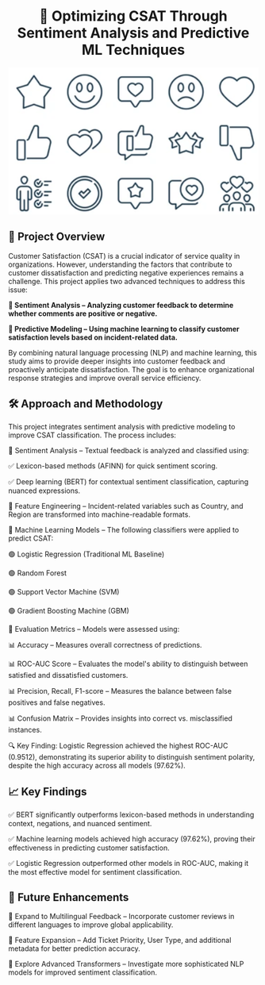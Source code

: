 # <div align="center"> 🎯 Optimizing CSAT Through Sentiment Analysis and Predictive ML Techniques</div>

<div align="center"><img src="images/image.png" alt="Intro" /></div>

## 🚀 Project Overview

Customer Satisfaction (CSAT) is a crucial indicator of service quality in organizations. However, understanding the factors that contribute to customer dissatisfaction and predicting negative experiences remains a challenge. This project applies two advanced techniques to address this issue:

**🔹 Sentiment Analysis – Analyzing customer feedback to determine whether comments are positive or negative.**
   
**🔹 Predictive Modeling – Using machine learning to classify customer satisfaction levels based on incident-related data.**
   
By combining natural language processing (NLP) and machine learning, this study aims to provide deeper insights into customer feedback and proactively anticipate dissatisfaction. The goal is to enhance organizational response strategies and improve overall service efficiency.

## 🛠 Approach and Methodology

This project integrates sentiment analysis with predictive modeling to improve CSAT classification. The process includes:

📌 Sentiment Analysis – Textual feedback is analyzed and classified using:

✅ Lexicon-based methods (AFINN) for quick sentiment scoring.

✅ Deep learning (BERT) for contextual sentiment classification, capturing nuanced expressions.

📌 Feature Engineering – Incident-related variables such as Country, and Region are transformed into machine-readable formats.

📌 Machine Learning Models – The following classifiers were applied to predict CSAT:

🟢 Logistic Regression (Traditional ML Baseline)

🟢 Random Forest

🟢 Support Vector Machine (SVM)

🟢 Gradient Boosting Machine (GBM)

📌 Evaluation Metrics – Models were assessed using:

📊 Accuracy – Measures overall correctness of predictions.

📊 ROC-AUC Score – Evaluates the model's ability to distinguish between satisfied and dissatisfied customers.

📊 Precision, Recall, F1-score – Measures the balance between false positives and false negatives.

📊 Confusion Matrix – Provides insights into correct vs. misclassified instances.

🔍 Key Finding: Logistic Regression achieved the highest ROC-AUC (0.9512), demonstrating its superior ability to distinguish sentiment polarity, despite the high accuracy across all models (97.62%).


## 📈 Key Findings

✅ BERT significantly outperforms lexicon-based methods in understanding context, negations, and nuanced sentiment.

✅ Machine learning models achieved high accuracy (97.62%), proving their effectiveness in predicting customer satisfaction.

✅ Logistic Regression outperformed other models in ROC-AUC, making it the most effective model for sentiment classification.

## 🔮 Future Enhancements

🚀 Expand to Multilingual Feedback – Incorporate customer reviews in different languages to improve global applicability.

🚀 Feature Expansion – Add Ticket Priority, User Type, and additional metadata for better prediction accuracy.

🚀 Explore Advanced Transformers – Investigate more sophisticated NLP models for improved sentiment classification.
